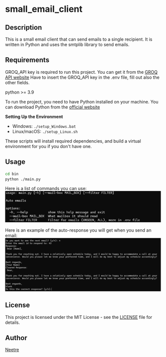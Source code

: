 # small_email_client

## Description

This is a small email client that can send emails to a single recipient. It is written in Python and uses the smtplib library to send emails.

## Requirements

GROQ_API key is required to run this project. You can get it from the [GROQ API website](https://www.groq.com/)
Have to insert the GROQ_API key in the .env file, fill out also the other fields.

python >= 3.9

To run the project, you need to have Python installed on your machine. You can download Python from the [official website](https://www.python.org/downloads/)

**Setting Up the Environment**

* Windows: `./setup_Windows.bat`
* Linux/macOS: `./setup_Linux.sh`

These scripts will install required dependencies, and build a virtual environment for you if you don't have one.

## Usage

```bash
cd bin
python ./main.py
```

Here is a list of commands you can use:
![help](./data/readme/help.png)

Here is an example of the auto-response you will get when you send an email:
![usage](./data/readme/test_response.png)

## License

This project is licensed under the MIT License - see the [LICENSE](LICENSE) file for details.

## Author

[Neetre](https://github.com/Neetre)

